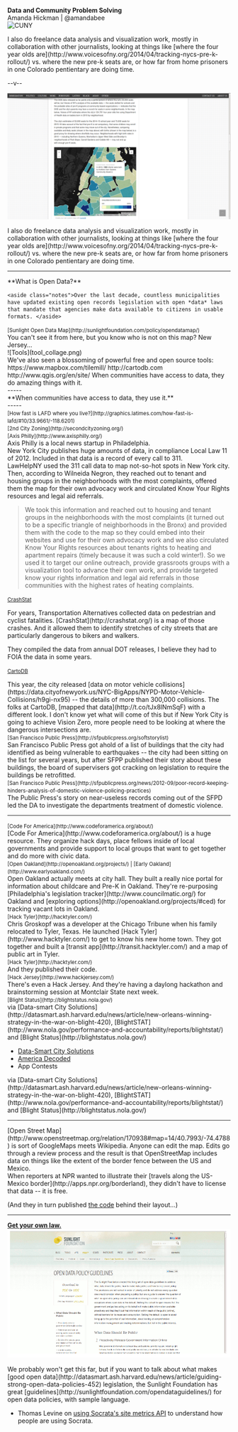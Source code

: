 
  **Data and Community Problem Solving**  
  Amanda Hickman | @amandabee  
  ![CUNY](/talks/utilities/cuny_square_RGB_orange.jpg "CUNY Graduate School of Journalism")
  
  <aside class="notes">I also do freelance data analysis and visualization work, mostly in collaboration with other journalists, looking at things like [where the four year olds are](http://www.voicesofny.org/2014/04/tracking-nycs-pre-k-rollout/) vs. where the new pre-k seats are, or how far from home prisoners in one Colorado pentientary are doing time. 
  </aside>
  

--v--

  ![Voices of NY](abh_prek.png "Where the toddlers are.")
  <aside class="notes">I also do freelance data analysis and visualization work, mostly in collaboration with other journalists, looking at things like [where the four year olds are](http://www.voicesofny.org/2014/04/tracking-nycs-pre-k-rollout/) vs. where the new pre-k seats are, or how far from home prisoners in one Colorado pentientary are doing time. 
  </aside>
  
-----
  <section>
  **What is Open Data?**

    <aside class="notes">Over the last decade, countless municipalities have updated existing open records legislation with open *data* laws that mandate that agencies make data available to citizens in usable formats. </aside>
  </section>
  
  <section data-background="opendatamap.png">
    <small class="caption">[Sunlight Open Data Map](http://sunlightfoundation.com/policy/opendatamap/)</small>
    <aside class="notes">You can't see it from here, but you know who is not on this map? New Jersey...</aside>
  </section>
  <section>
![Tools](tool_collage.png)
  <aside class="notes">
    We've also seen a blossoming of powerful free and open source tools:
    https://www.mapbox.com/tilemill/
    http://cartodb.com
    http://www.qgis.org/en/site/
  When communities have access to data, they do amazing things with it.</aside>
  </section>
-----
  <section data-background="">
    **When communities have access to data, they use it.**
  </section>
-----  

  <section data-background="latimes.png">
    <small class="caption">[How fast is LAFD where you live?](http://graphics.latimes.com/how-fast-is-lafd/#10/33.9661/-118.6201)</small>
    <aside class="notes"></aside>
  </section>
  <section data-background="secondcityzoning.png">
    <small class="caption">[2nd City Zoning](http://secondcityzoning.org/)</small>
    <aside class="notes"></aside>
  </section>
  <section data-background="axis_philly.png">
    <small class="caption">[Axis Philly](http://www.axisphilly.org/)</small>
  <aside class="notes">Axis Philly is a local news startup in Philadelphia. </aside>
  </section>
<!-- Heat Map -->
  <section data-background="lawhelp_socrata.png">
  <aside class="notes">New York City publishes huge amounts of data, in compliance Local Law 11 of 2012. Included in that data is a record of every call to 311.   </aside>
  </section>

  <section data-background="lawhelp_map.png">
  <aside class="notes">LawHelpNY used the 311 call data to map not-so-hot spots in New York city. Then, according to Wilneida Negron, they reached out to tenant and housing groups in the neighborhoods with the most complaints, offered them the map for their own advocacy work and circulated Know Your Rights resources and legal aid referrals.

> We took this information and reached out to housing and tenant groups in the
neighborhoods with the most complaints (it turned out to be a specific triangle of neighborhoods in the Bronx) and provided them with the code to the map so they could embed into their websites and use for their own advocacy work and we also circulated Know Your Rights resources about tenants rights to heating and apartment repairs (timely because it was such a cold winter!).  So we used it to target our online outreach, provide grassroots groups with a visualization tool to advance their own work, and provide targeted know your rights information and legal aid referrals in those communities with the highest rates of heating complaints.
  </aside>
  </section>

<!--crashstat-->

  <section data-background="crashstat.png">
  
  <small class="caption">[CrashStat](http://crashstat.org/)</small>
  <aside class="notes">For years, Transportation Alternatives collected data on pedestrian and cyclist fatalities. [CrashStat](http://crashstat.org/) is a map of those crashes. And it allowed them to identify stretches of city streets that are particularly dangerous to bikers and walkers. 

  They compiled the data from annual DOT releases, I believe they had to FOIA the data in some years. </aside>
  </section>

  <section data-background="crashstat_cartodb.png">
  
  <small class="caption">[CartoDB](http://t.co/tJx8lNmSqF)</small>
  <aside class="notes">This year, the city released [data on motor vehicle collisions](https://data.cityofnewyork.us/NYC-BigApps/NYPD-Motor-Vehicle-Collisions/h9gi-nx95) -- the details of more than 300,000 collisions. The folks at CartoDB, [mapped that data](http://t.co/tJx8lNmSqF) with a different look. I don't know yet what will come of this but if New York City is going to achieve Vision Zero, more people need to be looking at where the dangerous intersections are.</aside>
  </section>
  
<!-- stop and frisk -->

<!-- SF Public Press-->
 <section data-background="sfpp_quake.png">
  <small class="caption">[San Francisco Public Press](http://sfpublicpress.org/softstorylist)</small>
  <aside class="notes">San Francisco Public Press got ahold of a list of buildings that the city had identified as being vulnerable to earthquakes -- the city had been sitting on the list for several years, but after SFPP published their story about these buildings, the board of supervisers got cracking on legislation to require the buildings be retrofitted.
  </aside>
  </section>
  
   <section data-background="sfpp_domestic.png">
  <small class="caption">[San Francisco Public Press](http://sfpublicpress.org/news/2012-09/poor-record-keeping-hinders-analysis-of-domestic-violence-policing-practices)</small>
  <aside class="notes">The Public Press's story on near-useless records coming out of the SFPD led the DA to investigate the departments treatment of domestic violence. </aside>
  </section>


-----
<!-- Hacker Communities -->

  <section data-background="codeforamerica.png">
  <small class="caption">[Code For America](http://www.codeforamerica.org/about/)</small>
  <aside class="notes">[Code For America](http://www.codeforamerica.org/about/) is a huge resource. They organize hack days, place fellows inside of local governments and provide support to local groups that want to get together and do more with civic data.
  </aside>
  </section>
    
  <section data-background="early_oakland.png">
    <small class="caption">[Open Oakland](http://openoakland.org/projects/) | [Early Oakland](http://www.earlyoakland.com/)</small>
    <aside class="notes">Open Oakland actually meets at city hall. They built a really nice portal for information about childcare and Pre-K in Oakland. They're re-purposing [Philadelphia's legislation tracker](http://www.councilmatic.org/) for Oakland and [exploring options](http://openoakland.org/projects/#ced) for tracking vacant lots in Oakland.</aside>
  </section>
  
  <section data-background="hacktyler.png">
    <small class="caption">[Hack Tyler](http://hacktyler.com/)</small>
    <aside class="notes">Chris Groskopf was a developer at the Chicago Tribune when his family relocated to Tyler, Texas. He launched [Hack Tyler](http://www.hacktyler.com/) to get to know his new home town. They got together and built a [transit  app](http://transit.hacktyler.com/) and a map of public art in Tyler.</aside>
  </section>
  
  <section data-background="hacktyler_artmap.png">
  <small class="caption">[Hack Tyler](http://hacktyler.com/)</small>
  
  <aside class="notes">And they published their code. </aside>
  </section>
    
  <section data-background="hackjersey.png">
  <small class="caption">[Hack Jersey](http://www.hackjersey.com/)</small>
  <aside class="notes">There's even a Hack Jersey. And they're having a daylong hackathon and brainstorming session at Montclair State next week. </aside>
  </section>
  
  <section data-background="blightstatus.png">
  <small class="caption">[Blight Status](http://blightstatus.nola.gov/)</small>
  
  <aside class="notes">via [Data-smart City Solutions](http://datasmart.ash.harvard.edu/news/article/new-orleans-winning-strategy-in-the-war-on-blight-420), [BlightSTAT](http://www.nola.gov/performance-and-accountability/reports/blightstat/) and [Blight Status](http://blightstatus.nola.gov/)</aside>
  </section>
  <section>
  
  + [Data-Smart City Solutions](http://datasmart.ash.harvard.edu/)  
  + [America Decoded](http://americadecoded.org/) <!--is an impressivley readable republishing of city codes from a handful of US Cities and an invitation to re-publish your own city code. Open Gov Foundation is Darrell Issa -->  
  + App Contests <!-- the contests tend to produce a lot of parking finder apps, which is neat, but not acutally the engagement I'm looking for -->  
  <aside class="notes">via [Data-smart City Solutions](http://datasmart.ash.harvard.edu/news/article/new-orleans-winning-strategy-in-the-war-on-blight-420), [BlightSTAT](http://www.nola.gov/performance-and-accountability/reports/blightstat/) and [Blight Status](http://blightstatus.nola.gov/)</aside>
  
  </section>
  

-----
<!-- Collaboration -->

  <section data-background="osm_morristown.png">
  <aside class="notes">[Open Street Map](http://www.openstreetmap.org/relation/170938#map=14/40.7993/-74.4788) is sort of GoogleMaps meets Wikipedia. Anyone can edit the map. Edits go through a review process and the result is that OpenStreetMap includes data on things like the extent of the border fence between the US and Mexico. </aside>
  </section>

  <section data-background="osm_borderlands.png">
  <aside class="notes">When reporters at NPR wanted to illustrate their [travels along the US-Mexico border](http://apps.npr.org/borderland), they didn't have to license that data -- it is free.

  (And they in turn published [the code](https://github.com/nprapps/borders-map) behind their layout...)</aside>
  </section>

-----
**[Get your own law.](http://sunlightfoundation.com/opendataguidelines/)**  
![Open Data Policy Guidelines](opendataguidelines.gif)

  <aside class="notes">We probably won't get this far, but if you want to talk about what makes [good open data](http://datasmart.ash.harvard.edu/news/article/guiding-strong-open-data-policies-452) legislation, the Sunlight Foundation has great [guidelines](http://sunlightfoundation.com/opendataguidelines/) for open data policies, with sample language.
  
  
+ Thomas Levine on [using Socrata's site metrics API](http://thomaslevine.com/!/socrata-metrics-api/) to understand how people are using Socrata.
 
  </aside>
  



